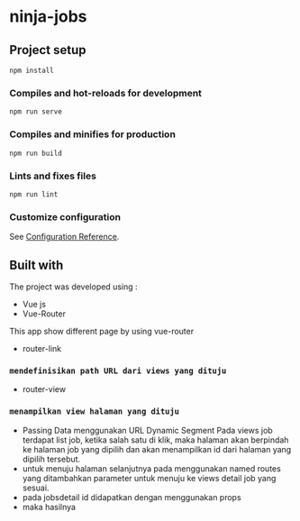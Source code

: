 # ninja-jobs

## Project setup
```
npm install
```

### Compiles and hot-reloads for development
```
npm run serve
```

### Compiles and minifies for production
```
npm run build
```

### Lints and fixes files
```
npm run lint
```

### Customize configuration
See [Configuration Reference](https://cli.vuejs.org/config/).

## Built with

The project was developed using :
* Vue js
* Vue-Router

This app show different page by using vue-router
* router-link 
### `mendefinisikan path URL dari views yang dituju`
* router-view
### `menampilkan view halaman yang dituju`
* Passing Data menggunakan URL Dynamic Segment
Pada views job terdapat list job, ketika salah satu di klik, maka halaman akan berpindah ke halaman job yang dipilih dan akan menampilkan id dari halaman yang dipilih tersebut.
* untuk menuju halaman selanjutnya pada <route-links> menggunakan named routes yang ditambahkan parameter untuk menuju ke views detail job yang sesuai.
* pada jobsdetail id didapatkan dengan menggunakan props
* maka hasilnya
